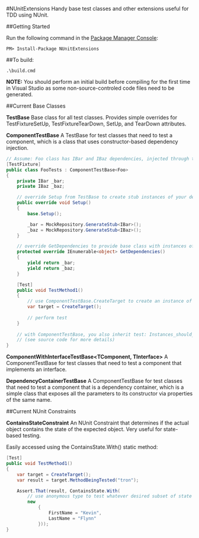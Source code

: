 #NUnitExtensions
Handy base test classes and other extensions useful for TDD using NUnit.

##Getting Started

Run the following command in the [Package Manager Console](http://docs.nuget.org/docs/start-here/using-the-package-manager-console):

    PM> Install-Package NUnitExtensions

##To build:

    .\build.cmd

**NOTE:** You should perform an initial build before compiling for the first time in Visual Studio as some non-source-controled code files need to be generated.

##Current Base Classes

**TestBase**
Base class for all test classes.  Provides simple overrides for TestFixtureSetUp, TestFixtureTearDown, SetUp, and TearDown attributes.

**ComponentTestBase<TComponent>**
A TestBase for test classes that need to test a component, which is a class that uses constructor-based dependency injection.

```cs
// Assume: Foo class has IBar and IBaz dependencies, injected through the constructor
[TestFixture]
public class FooTests : ComponentTestBase<Foo>
{
    private IBar _bar;
    private IBaz _baz;

    // override Setup from TestBase to create stub instances of your dependencies
    public override void Setup()
    {
        base.Setup();

        _bar = MockRepository.GenerateStub<IBar>();
        _baz = MockRepository.GenerateStub<IBaz>();
    }

    // override GetDependencies to provide base class with instances of your dependencies
    protected override IEnumerable<object> GetDependencies()
    {
        yield return _bar;
        yield return _baz;
    }

    [Test]
    public void TestMethod1()
    {
        // use ComponentTestBase.CreateTarget to create an instance of the class under test with mocked dependencies
        var target = CreateTarget();
        
        // perform test
    }
    
    // with ComponentTestBase, you also inherit test: Instances_should_require_their_dependencies
    // (see source code for more details)
}
```

**ComponentWithInterfaceTestBase<TComponent, TInterface>**
A ComponentTestBase<TComponent> for test classes that need to test a component that implements an interface.

**DependencyContainerTestBase<TDependencyContainer>**
A ComponentTestBase<TComponent> for test classes that need to test a component that is a dependency container, which is a simple class that exposes all the parameters to its constructor via properties of the same name.
    
##Current NUnit Constraints

**ContainsStateConstraint**
An NUnit Constraint that determines if the actual object contains the state of the expected object.  Very useful for state-based testing.

Easily accessed using the ContainsState.With() static method:

```cs
[Test]
public void TestMethod1()
{
    var target = CreateTarget();
    var result = target.MethodBeingTested("tron");

    Assert.That(result, ContainsState.With(
        // use anonymous type to test whatever desired subset of state
        new
            {
                FirstName = "Kevin",
                LastName = "Flynn"
            }));
}
```
